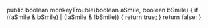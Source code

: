 public boolean monkeyTrouble(boolean aSmile, boolean bSmile) {
  if ((aSmile & bSmile) | (!aSmile & !bSmile)) {
  return true;
  }
  return false;
}